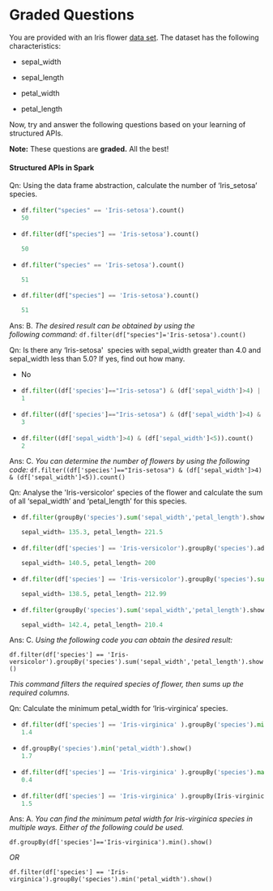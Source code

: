# Graded Questions

You are provided with an Iris flower [data set](https://www.kaggle.com/arshid/iris-flower-dataset). The dataset has the following characteristics:

- sepal_width

- sepal_length

- petal_width

- petal_length

Now, try and answer the following questions based on your learning of structured APIs.

**Note:** These questions are **graded.** All the best!

#### Structured APIs in Spark

Qn: Using the data frame abstraction, calculate the number of ‘Iris_setosa’ species.

- ```python
  df.filter("species" == 'Iris-setosa').count()
  50
  ```

- ```python
  df.filter(df["species"] == 'Iris-setosa').count()
  
  50
  ```

- ```python
  df.filter("species" == 'Iris-setosa').count()
  
  51
  ```

- ```python
  df.filter(df["species"] == 'Iris-setosa').count()
  
  51
  ```

Ans: B. *The desired result can be obtained by using the following command:* `df.filter(df["species"]='Iris-setosa').count()`

Qn: Is there any ‘Iris-setosa'  species with sepal_width greater than 4.0 and sepal_width less than 5.0? If yes, find out how many.

- No

- ```python
  df.filter((df['species']=="Iris-setosa") & (df['sepal_width']>4) | (df['sepal_width']<5)).count()
  1
  ```

- ```python
  df.filter((df['species']=="Iris-setosa") & (df['sepal_width']>4) & (df['sepal_width']<5)).count()
  3
  ```

- ```python
  df.filter((df['sepal_width']>4) & (df['sepal_width']<5)).count()
  2
  ```

Ans: C. *You can determine the number of flowers by using the following code:* `df.filter((df['species']=="Iris-setosa") & (df['sepal_width']>4) & (df['sepal_width']<5)).count()`

Qn: Analyse the 'Iris-versicolor' species of the flower and calculate the sum of all ‘sepal_width’ and ‘petal_length’ for this species.

- ```python
  df.filter(groupBy('species').sum('sepal_width','petal_length').show()
  
  sepal_width= 135.3, petal_length= 221.5
  ```

- ```python
  df.filter(df['species'] == 'Iris-versicolor').groupBy('species').add('sepal_width','petal_length').show()
  
  sepal_width= 140.5, petal_length= 200
  ```

- ```python
  df.filter(df['species'] == 'Iris-versicolor').groupBy('species').sum('sepal_width','petal_length').show()
  
  sepal_width= 138.5, petal_length= 212.99
  ```

- ```python
  df.filter(groupBy('species').sum('sepal_width','petal_length').show()
  
  sepal_width= 142.4, petal_length= 210.4
  ```

Ans: C. *Using the following code you can obtain the desired result:*

`df.filter(df['species'] == 'Iris-versicolor').groupBy('species').sum('sepal_width','petal_length').show()`

*This command filters the required species of flower, then sums up the required columns.*

Qn: Calculate the minimum petal_width for ‘Iris-virginica’ species.

- ```python
  df.filter(df['species'] == 'Iris-virginica' ).groupBy('species').min('petal_width').show()
  1.4
  ```

- ```python
  df.groupBy('species').min('petal_width').show()
  1.7
  ```

- ```python
  df.filter(df['species'] == 'Iris-virginica' ).groupBy('species').max('petal_width').show()
  0.4
  ```

- ```python
  df.filter(df['species'] == 'Iris-virginica' ).groupBy(Iris-virginica).min('petal_width').show()
  1.5
  ```

Ans: A. *You can find the minimum petal width for Iris-virginica species in multiple ways. Either of the following could be used.*

`df.groupBy(df['species']=='Iris-virginica').min().show()`

*OR*

`df.filter(df['species'] == 'Iris-virginica').groupBy('species').min('petal_width').show()`
